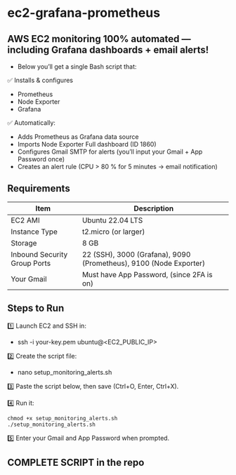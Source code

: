 # ec2-grafana-prometheus

## AWS EC2 monitoring 100% automated — including Grafana dashboards + email alerts!
- Below you’ll get a single Bash script that:

✅ Installs & configures
  - Prometheus
  - Node Exporter
  - Grafana

✅ Automatically:
  - Adds Prometheus as Grafana data source
  - Imports Node Exporter Full dashboard (ID 1860)
  - Configures Gmail SMTP for alerts (you’ll input your Gmail + App Password once)
  - Creates an alert rule (CPU > 80 % for 5 minutes → email notification)

## Requirements

| Item|	Description|
|-|-|
|EC2 AMI	|Ubuntu 22.04 LTS|
|Instance Type	|t2.micro (or larger)|
|Storage|	8 GB|
|Inbound Security Group Ports	|22 (SSH), 3000 (Grafana), 9090 (Prometheus), 9100 (Node Exporter)|
|Your Gmail	|Must have App Password,  (since 2FA is on)|


## Steps to Run

1️⃣ Launch EC2 and SSH in:
  - ssh -i your-key.pem ubuntu@<EC2_PUBLIC_IP>
  
2️⃣ Create the script file:
  - nano setup_monitoring_alerts.sh

3️⃣ Paste the script below, then save (Ctrl+O, Enter, Ctrl+X).

4️⃣ Run it:

```
chmod +x setup_monitoring_alerts.sh
./setup_monitoring_alerts.sh
```

5️⃣ Enter your Gmail and App Password when prompted.


## COMPLETE SCRIPT in the repo
